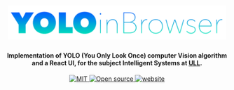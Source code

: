 <h1 align="center">
  <br>
  <img src="images/logo.png" alt="Yolo in Browser" width="500">
</h1>

<h4 align="center">
  Implementation of YOLO (You Only Look Once) computer Vision algorithm
  and a React UI, for the subject Intelligent Systems at <a href="http://www.ull.es" target="_blank">ULL</a>.
</h4>

<p align="center">
  <a href="https://lbesson.mit-license.org/">
    <img src="https://img.shields.io/badge/License-MIT-blue.svg"
         alt="MIT">
  </a>
  <a href="https://github.com/ellerbrock/open-source-badges/">
     <img src="https://badges.frapsoft.com/os/v1/open-source.svg?v=103g"
          alt="Open source">
  </a>
  <a href="https://cristianabrante.github.io/YOLO-in-browser/">
      <img src="https://img.shields.io/website-up-down-green-red/http/shields.io.svg"
           alt="website">
  </a>
</p>